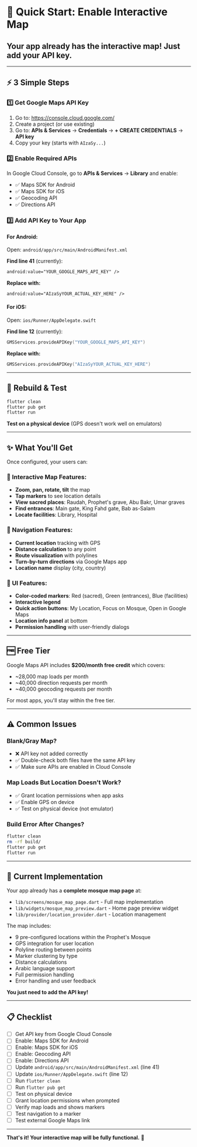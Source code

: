 # 🚀 Quick Start: Enable Interactive Map

## Your app already has the interactive map! Just add your API key.

---

## ⚡ 3 Simple Steps

### 1️⃣ Get Google Maps API Key

1. Go to: https://console.cloud.google.com/
2. Create a project (or use existing)
3. Go to: **APIs & Services** → **Credentials** → **+ CREATE CREDENTIALS** → **API key**
4. Copy your key (starts with `AIzaSy...`)

### 2️⃣ Enable Required APIs

In Google Cloud Console, go to **APIs & Services** → **Library** and enable:
- ✅ Maps SDK for Android
- ✅ Maps SDK for iOS  
- ✅ Geocoding API
- ✅ Directions API

### 3️⃣ Add API Key to Your App

#### For Android:
Open: `android/app/src/main/AndroidManifest.xml`

**Find line 41** (currently):
```xml
android:value="YOUR_GOOGLE_MAPS_API_KEY" />
```

**Replace with:**
```xml
android:value="AIzaSyYOUR_ACTUAL_KEY_HERE" />
```

#### For iOS:
Open: `ios/Runner/AppDelegate.swift`

**Find line 12** (currently):
```swift
GMSServices.provideAPIKey("YOUR_GOOGLE_MAPS_API_KEY")
```

**Replace with:**
```swift
GMSServices.provideAPIKey("AIzaSyYOUR_ACTUAL_KEY_HERE")
```

---

## 🔄 Rebuild & Test

```bash
flutter clean
flutter pub get
flutter run
```

**Test on a physical device** (GPS doesn't work well on emulators)

---

## ✨ What You'll Get

Once configured, your users can:

### 📍 Interactive Map Features:
- **Zoom, pan, rotate, tilt** the map
- **Tap markers** to see location details
- **View sacred places**: Raudah, Prophet's grave, Abu Bakr, Umar graves
- **Find entrances**: Main gate, King Fahd gate, Bab as-Salam
- **Locate facilities**: Library, Hospital

### 🧭 Navigation Features:
- **Current location** tracking with GPS
- **Distance calculation** to any point
- **Route visualization** with polylines
- **Turn-by-turn directions** via Google Maps app
- **Location name** display (city, country)

### 🎨 UI Features:
- **Color-coded markers**: Red (sacred), Green (entrances), Blue (facilities)
- **Interactive legend**
- **Quick action buttons**: My Location, Focus on Mosque, Open in Google Maps
- **Location info panel** at bottom
- **Permission handling** with user-friendly dialogs

---

## 🆓 Free Tier

Google Maps API includes **$200/month free credit** which covers:
- ~28,000 map loads per month
- ~40,000 direction requests per month
- ~40,000 geocoding requests per month

For most apps, you'll stay within the free tier.

---

## ⚠️ Common Issues

### Blank/Gray Map?
- ❌ API key not added correctly
- ✅ Double-check both files have the same API key
- ✅ Make sure APIs are enabled in Cloud Console

### Map Loads But Location Doesn't Work?
- ✅ Grant location permissions when app asks
- ✅ Enable GPS on device
- ✅ Test on physical device (not emulator)

### Build Error After Changes?
```bash
flutter clean
rm -rf build/
flutter pub get
flutter run
```

---

## 📱 Current Implementation

Your app already has a **complete mosque map page** at:
- `lib/screens/mosque_map_page.dart` - Full map implementation
- `lib/widgets/mosque_map_preview.dart` - Home page preview widget
- `lib/provider/location_provider.dart` - Location management

The map includes:
- 9 pre-configured locations within the Prophet's Mosque
- GPS integration for user location
- Polyline routing between points
- Marker clustering by type
- Distance calculations
- Arabic language support
- Full permission handling
- Error handling and user feedback

**You just need to add the API key!**

---

## 📋 Checklist

- [ ] Get API key from Google Cloud Console
- [ ] Enable: Maps SDK for Android
- [ ] Enable: Maps SDK for iOS
- [ ] Enable: Geocoding API
- [ ] Enable: Directions API
- [ ] Update `android/app/src/main/AndroidManifest.xml` (line 41)
- [ ] Update `ios/Runner/AppDelegate.swift` (line 12)
- [ ] Run `flutter clean`
- [ ] Run `flutter pub get`
- [ ] Test on physical device
- [ ] Grant location permissions when prompted
- [ ] Verify map loads and shows markers
- [ ] Test navigation to a marker
- [ ] Test external Google Maps link

---

**That's it! Your interactive map will be fully functional.** 🎉


